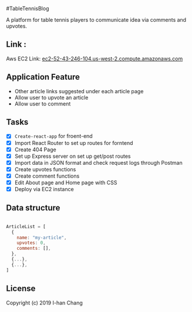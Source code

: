 #TableTennisBlog

 A platform for table tennis players to communicate idea via comments and upvotes.

## Link :

 Aws EC2 Link: [ec2-52-43-246-104.us-west-2.compute.amazonaws.com](http://ec2-52-43-246-104.us-west-2.compute.amazonaws.com)

## Application Feature

   - Other article links suggested under each article page
   - Allow user to upvote an article 
   - Allow user to comment 

## Tasks

  - [x] `Create-react-app` for froent-end
  - [x] Import React Router to set up routes for forntend
  - [x] Create 404 Page 
  - [x] Set up Express server on set up get/post routes  
  - [x] Import data in JSON format and check request logs  through Postman
  - [x] Create upvotes functions
  - [x] Create comment functions
  - [x] Edit About page and Home page with CSS
  - [x] Deploy via EC2 instance

## Data structure 

```javascript 

ArticleList = [
  {
	name: "my-article",
	upvotes: 0,
	comments: [],
  },
  {...},
  {...},
]

```  
## License
  
Copyright (c) 2019 I-han Chang
